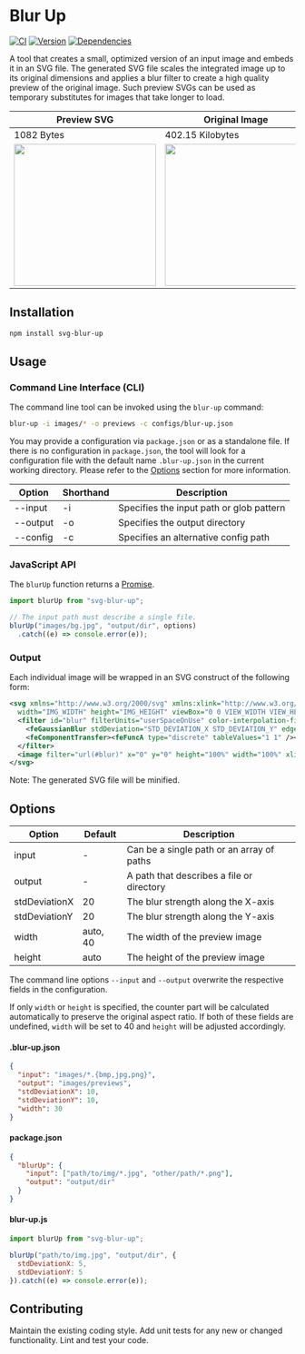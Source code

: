 # Blur Up

[![CI](https://github.com/vanruesc/blur-up/actions/workflows/ci.yml/badge.svg)](https://github.com/vanruesc/blur-up/actions/workflows/ci.yml)
[![Version](https://badgen.net/npm/v/svg-blur-up?color=green)](https://www.npmjs.com/package/svg-blur-up)
[![Dependencies](https://david-dm.org/vanruesc/blur-up.svg?branch=master)](https://david-dm.org/vanruesc/blur-up)

A tool that creates a small, optimized version of an input image and embeds it in an SVG file. The generated SVG file scales the integrated image up to its original dimensions and applies a blur filter to create a high quality preview of the original image. Such preview SVGs can be used as temporary substitutes for images that take longer to load.

| Preview SVG | Original Image   |
|-------------|------------------|
| 1082 Bytes  | 402.15 Kilobytes |
| <img src="https://vanruesc.github.io/blur-up/test/expected/img.svg" width="250"> | <img src="https://vanruesc.github.io/blur-up/test/images/img.jpg" width="250"> |


## Installation

```sh
npm install svg-blur-up
``` 


## Usage

### Command Line Interface (CLI)

The command line tool can be invoked using the `blur-up` command:

```sh
blur-up -i images/* -o previews -c configs/blur-up.json
```

You may provide a configuration via `package.json` or as a standalone file. If there is no configuration in `package.json`, the tool will look for a configuration file with the default name `.blur-up.json` in the current working directory. Please refer to the [Options](#options) section for more information.

| Option         | Shorthand | Description                                |
|----------------|-----------|--------------------------------------------|
| --input        | -i        | Specifies the input path or glob pattern   |
| --output       | -o        | Specifies the output directory             |
| --config       | -c        | Specifies an alternative config path       |


### JavaScript API

The `blurUp` function returns a [Promise](https://developer.mozilla.org/en-US/docs/Web/JavaScript/Guide/Using_promises).

```javascript
import blurUp from "svg-blur-up";

// The input path must describe a single file.
blurUp("images/bg.jpg", "output/dir", options)
  .catch((e) => console.error(e));
```

### Output

Each individual image will be wrapped in an SVG construct of the following form:

```xml
<svg xmlns="http://www.w3.org/2000/svg" xmlns:xlink="http://www.w3.org/1999/xlink"
  width="IMG_WIDTH" height="IMG_HEIGHT" viewBox="0 0 VIEW_WIDTH VIEW_HEIGHT" preserveAspectRatio="none">
  <filter id="blur" filterUnits="userSpaceOnUse" color-interpolation-filters="sRGB">
    <feGaussianBlur stdDeviation="STD_DEVIATION_X STD_DEVIATION_Y" edgeMode="duplicate" />
    <feComponentTransfer><feFuncA type="discrete" tableValues="1 1" /></feComponentTransfer>
  </filter>
  <image filter="url(#blur)" x="0" y="0" height="100%" width="100%" xlink:href="IMG_DATA_URI" />
</svg>
```

Note: The generated SVG file will be minified.


## Options

| Option        | Default  | Description                                |
|---------------|----------|--------------------------------------------|
| input         | -        | Can be a single path or an array of paths  |
| output        | -        | A path that describes a file or directory  |
| stdDeviationX | 20       | The blur strength along the X-axis         |
| stdDeviationY | 20       | The blur strength along the Y-axis         |
| width         | auto, 40 | The width of the preview image             |
| height        | auto     | The height of the preview image            |

The command line options `--input` and `--output` overwrite the respective fields in the configuration.

If only `width` or `height` is specified, the counter part will be calculated automatically to preserve the original aspect ratio. If both of these fields are undefined, `width` will be set to 40 and `height` will be adjusted accordingly.

#### .blur-up.json

```json
{
  "input": "images/*.{bmp,jpg,png}",
  "output": "images/previews",
  "stdDeviationX": 10,
  "stdDeviationY": 10,
  "width": 30
}

```

#### package.json

```json
{
  "blurUp": {
    "input": ["path/to/img/*.jpg", "other/path/*.png"],
    "output": "output/dir"
  }
}
```

#### blur-up.js

```js
import blurUp from "svg-blur-up";

blurUp("path/to/img.jpg", "output/dir", {
  stdDeviationX: 5,
  stdDeviationY: 5
}).catch((e) => console.error(e));
```


## Contributing

Maintain the existing coding style. Add unit tests for any new or changed functionality. Lint and test your code.

